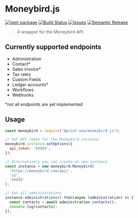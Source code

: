 # Moneybird.js

[![npm package][npm-img]][npm-url]
[![Build Status][build-img]][build-url]
[![Issues][issues-img]][issues-url]
[![Semantic Release][semantic-release-img]][semantic-release-url]

> A wrapper for the Moneybird API.

## Currently supported endpoints

- Administration
- Contact*
- Sales invoice*
- Tax rates
- Custom Fields
- Ledger accounts*
- Workflows
- Webhooks

*not all endpoints are yet implemented

## Usage

```js
const moneybird = require("@print-one/moneybird-js");

// Set API token for the Moneybird instance
moneybird.instance.setOptions({
  api_token: 'XXXXX',
});

// Alternatively you can create an new instance
const instance = new moneybird.Moneybird(
  'https://moneybird.com/api/',
  'v2',
  'XXXXX'
);

// Get all administrations
instance.administrations().then(async (administration) => {
  const contacts = await administration.contacts();
  console.log(contacts);
});
```

[build-img]:https://github.com/Print-one/moneybird-js/actions/workflows/release.yml/badge.svg

[build-url]:https://github.com/Print-one/moneybird-js/actions/workflows/release.yml

[npm-img]:https://img.shields.io/npm/v/@print-one/moneybird-js

[npm-url]:https://www.npmjs.com/package/@print-one/moneybird-js

[issues-img]:https://img.shields.io/github/issues/Print-one/moneybird-js

[issues-url]:https://github.com/ryansonshine/Print-one/moneybird-js/issues

[semantic-release-img]:https://img.shields.io/badge/%20%20%F0%9F%93%A6%F0%9F%9A%80-semantic--release-e10079.svg

[semantic-release-url]:https://github.com/semantic-release/semantic-release
